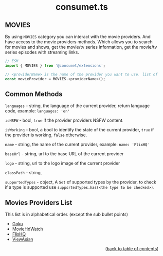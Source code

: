 <h1 align="center">consumet.ts</h1>

<h2>MOVIES</h2>

By using `MOVIES` category you can interact with the movie providers. And have access to the movie providers methods. Which allows you to search for movies and shows, get the movie/tv series information, get the movie/tv series episodes with streaming links.

```ts
// ESM
import { MOVIES } from '@consumet/extensions';

// <providerName> is the name of the provider you want to use. list of the proivders is below.
const movieProvider = MOVIES.<providerName>();
```

## Common Methods

``languages`` - string, the language of the current provider, return language code, example: ``languages: 'en'``

``isNSFW`` - bool, ``true`` if the provider providers NSFW content.

``isWorking`` - bool, a bool to identify the state of the current provider, ``true`` if the provider is working, ``false`` otherwise. 

``name`` - string, the name of the current provider, example: ``name: 'FlixHQ'``

``baseUrl`` - string, url to the base URL of the current provider

``logo`` - string, url to the logo image of the current provider

``classPath`` - string,

``supportedTypes`` - object, A ``Set`` of supported types by the provider, to check if a type is supported use  ``supportedTypes.has(<the type to be checked>)``.
  

## Movies Providers List
This list is in alphabetical order. (except the sub bullet points)

- [Goku](../providers/goku.md)
- [MovieHdWatch](../providers/moviehdwatch.md)
- [FlixHQ](../providers/flixhq.md)
- [ViewAsian](../providers/viewAsian.md)

<p align="end">(<a href="https://github.com/consumet/extensions/blob/master/docs">back to table of contents</a>)</p>
